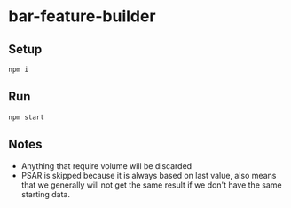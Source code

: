 # bar-feature-builder

## Setup
```shell
npm i
```

## Run
```shell
npm start
```

## Notes
* Anything that require volume will be discarded
* PSAR is skipped because it is always based on last value, also means that we generally will not get the same result if we don't have the same starting data.
